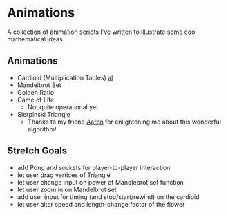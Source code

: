 
# Animations
A collection of animation scripts I've written to illustrate some cool mathematical ideas.

## Animations
- Cardioid (Multiplication Tables)
[al]('google.com')
    <!-- - Thanks to [Mathologer]('https://www.youtube.com/watch?v=qhbuKbxJsk8') for inspiring this animation. -->
    <!-- - [Github Repo]('https://github.com/zackstout/Cardioid-animation') -->
- Mandelbrot Set
    <!-- - Thanks to [Progur!]('http://progur.com/2017/02/create-mandelbrot-fractal-javascript.html') for inspiring this image. -->
- Golden Ratio
- Game of Life
    - Not quite operational yet.
- Sierpinski Triangle
    - Thanks to my friend [Aaron]('http://github.com/bozeman42') for enlightening me about this wonderful algorithm!

## Stretch Goals
- add Pong and sockets for player-to-player interaction
- let user drag vertices of Triangle
- let user change input on power of Mandlebrot set function
- let user zoom in on Mandelbrot set
- add user input for timing (and stop/start/rewind) on the cardioid
- let user alter speed and length-change factor of the flower
